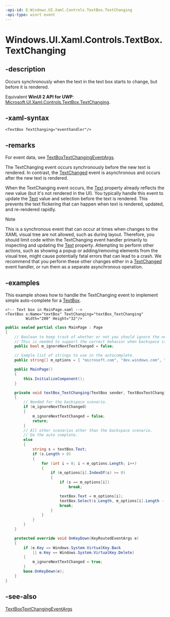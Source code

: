 ```yaml
---
-api-id: E:Windows.UI.Xaml.Controls.TextBox.TextChanging
-api-type: winrt event
---
```


<!-- Event syntax
public event Windows.Foundation.TypedEventHandler TextChanging<Windows.UI.Xaml.Controls.TextBox,  Windows.UI.Xaml.Controls.TextBoxTextChangingEventArgs>
-->

# Windows.UI.Xaml.Controls.TextBox.TextChanging

## -description

Occurs synchronously when the text in the text box starts to change, but before it is rendered.

Equivalent **WinUI 2 API for UWP**: [Microsoft.UI.Xaml.Controls.TextBox.TextChanging](/windows/winui/api/microsoft.ui.xaml.controls.textbox.textchanging).

## -xaml-syntax

```xaml
<TextBox TextChanging="eventhandler"/>
```

## -remarks

For event data, see [TextBoxTextChangingEventArgs](textboxtextchangingeventargs.md).

The TextChanging event occurs synchronously before the new text is rendered. In contrast, the [TextChanged](textbox_textchanged.md) event is asynchronous and occurs after the new text is rendered.

When the TextChanging event occurs, the [Text](textbox_text.md) property already reflects the new value (but it's not rendered in the UI). You typically handle this event to update the [Text](textbox_text.md) value and selection before the text is rendered. This prevents the text flickering that can happen when text is rendered, updated, and re-rendered rapidly.

> [!NOTE]
> This is a synchronous event that can occur at times when changes to the XAML visual tree are not allowed, such as during layout. Therefore, you should limit code within the TextChanging event handler primarily to inspecting and updating the [Text](textbox_text.md) property. Attempting to perform other actions, such as showing a popup or adding/removing elements from the visual tree, might cause potentially fatal errors that can lead to a crash. We recommend that you perform these other changes either in a [TextChanged](textbox_textchanged.md) event handler, or run them as a separate asynchronous operation.

## -examples

This example shows how to handle the TextChanging event to implement simple auto-complete for a [TextBox](textbox.md).

```xaml
<!-- Text box in MainPage.xaml -->
<TextBox x:Name="textBox" TextChanging="textBox_TextChanging"
         Width="200" Height="32"/>
```

```csharp
public sealed partial class MainPage : Page
{
    // Boolean to keep track of whether or not you should ignore the next TextChanged event.  
    // This is needed to support the correct behavior when backspace is tapped.
    public bool m_ignoreNextTextChanged = false;

    // Sample list of strings to use in the autocomplete.
    public string[] m_options = { "microsoft.com", "dev.windows.com", "msn.com", "office.com", "msdn.microsoft.com" };

    public MainPage()
    {
        this.InitializeComponent();
    }

    private void textBox_TextChanging(TextBox sender, TextBoxTextChangingEventArgs args)
    {
        // Needed for the backspace scenario.
        if (m_ignoreNextTextChanged)
        {
            m_ignoreNextTextChanged = false;
            return;
        }
        // All other scenarios other than the backspace scenario.
        // Do the auto complete.
        else
        {
            string s = textBox.Text;
            if (s.Length > 0)
            {
                for (int i = 0; i < m_options.Length; i++)
                {
                    if (m_options[i].IndexOf(s) >= 0)
                    {
                        if (s == m_options[i])
                            break;

                        textBox.Text = m_options[i];
                        textBox.Select(s.Length, m_options[i].Length - s.Length);
                        break;
                    }
                }
            }
        }
    }

    protected override void OnKeyDown(KeyRoutedEventArgs e)
    {
        if (e.Key == Windows.System.VirtualKey.Back
            || e.Key == Windows.System.VirtualKey.Delete)
        {
            m_ignoreNextTextChanged = true;
        }
        base.OnKeyDown(e);
    }
}
```

## -see-also

[TextBoxTextChangingEventArgs](textboxtextchangingeventargs.md)
